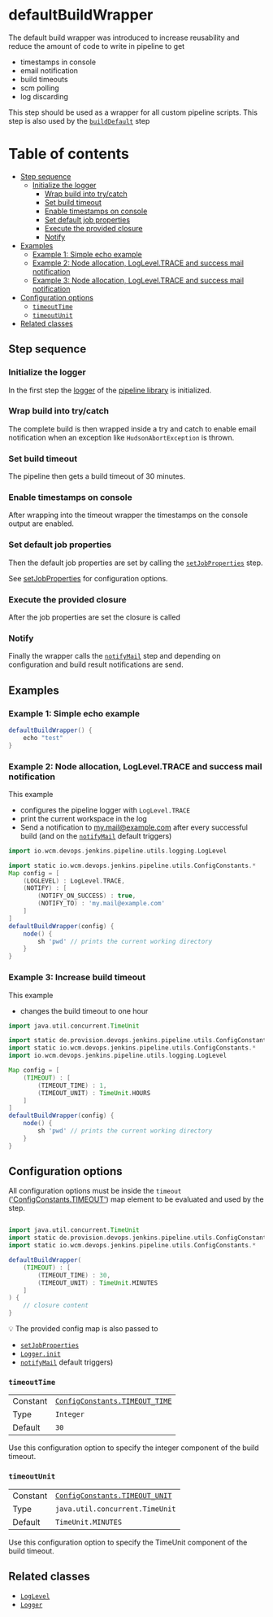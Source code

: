 # defaultBuildWrapper

The default build wrapper was introduced to increase reusability and
reduce the amount of code to write in pipeline to get
* timestamps in console
* email notification
* build timeouts
* scm polling
* log discarding

This step should be used as a wrapper for all custom pipeline scripts.
This step is also used by the [`buildDefault`](buildDefault.md) step

# Table of contents
* [Step sequence](#step-sequence)
  * [Initialize the logger](#initialize-the-logger)
    * [Wrap build into try/catch](#wrap-build-into-trycatch)
    * [Set build timeout](#set-build-timeout)
    * [Enable timestamps on console](#enable-timestamps-on-console)
    * [Set default job properties](#set-default-job-properties)
    * [Execute the provided closure](#execute-the-provided-closure)
    * [Notify](#notify)
* [Examples](#examples)
    * [Example 1: Simple echo example](#example-1-simple-echo-example)
    * [Example 2: Node allocation, LogLevel.TRACE and success mail notification](#example-2-node-allocation-logleveltrace-and-success-mail-notification)
    * [Example 3: Node allocation, LogLevel.TRACE and success mail notification](#example-3-increase-build-timeout)
* [Configuration options](#configuration-options)
    * [`timeoutTime`](#timeouttime)
    * [`timeoutUnit`](#timeoutunit)
* [Related classes](#related-classes)

## Step sequence

### Initialize the logger

In the first step the [logger](https://github.com/wcm-io-devops/jenkins-pipeline-library/blob/master/docs/logging.md) of the [pipeline library](https://github.com/wcm-io-devops/jenkins-pipeline-library/tree/master/docs) is initialized.

### Wrap build into try/catch

The complete build is then wrapped inside a try and catch to enable
email notification when an exception like `HudsonAbortException` is thrown.

### Set build timeout

The pipeline then gets a build timeout of 30 minutes.

### Enable timestamps on console

After wrapping into the timeout wrapper the timestamps on the console output
are enabled.

### Set default job properties

Then the default job properties are set by calling the
[`setJobProperties`](setJobProperties.groovy) step.

See [setJobProperties](setJobProperties.md) for configuration options.

### Execute the provided closure

After the job properties are set the closure is called

### Notify

Finally the wrapper calls the
[`notifyMail`](https://github.com/wcm-io-devops/jenkins-pipeline-library/blob/master/vars/notifyMail.md)
step and depending on configuration and build result notifications are send.

## Examples

### Example 1: Simple echo example

```groovy
defaultBuildWrapper() {
    echo "test"    
}
```

### Example 2: Node allocation, LogLevel.TRACE and success mail notification

This example
* configures the pipeline logger with `LogLevel.TRACE`
* print the current workspace in the log
* Send a notification to my.mail@example.com after every successful
  build (and on the [`notifyMail`](https://github.com/wcm-io-devops/jenkins-pipeline-library/blob/master/vars/notifyMail.md#configuration-options) default triggers)

```groovy
import io.wcm.devops.jenkins.pipeline.utils.logging.LogLevel

import static io.wcm.devops.jenkins.pipeline.utils.ConfigConstants.*
Map config = [
    (LOGLEVEL) : LogLevel.TRACE,
    (NOTIFY) : [
        (NOTIFY_ON_SUCCESS) : true,
        (NOTIFY_TO) : 'my.mail@example.com'
    ]
]
defaultBuildWrapper(config) {
    node() {
        sh 'pwd' // prints the current working directory
    }    
}
```

### Example 3: Increase build timeout

This example
* changes the build timeout to one hour

```groovy
import java.util.concurrent.TimeUnit

import static de.provision.devops.jenkins.pipeline.utils.ConfigConstants.*
import static io.wcm.devops.jenkins.pipeline.utils.ConfigConstants.*
import io.wcm.devops.jenkins.pipeline.utils.logging.LogLevel

Map config = [
    (TIMEOUT) : [
        (TIMEOUT_TIME) : 1,
        (TIMEOUT_UNIT) : TimeUnit.HOURS
    ]
]
defaultBuildWrapper(config) {
    node() {
        sh 'pwd' // prints the current working directory
    }    
}
```

## Configuration options

All configuration options must be inside the `timeout`
(['ConfigConstants.TIMEOUT'](../src/de/provision/devops/jenkins/pipeline/utils/ConfigConstants.groovy))
map element to be evaluated and used by the step.

```groovy

import java.util.concurrent.TimeUnit
import static de.provision.devops.jenkins.pipeline.utils.ConfigConstants.*
import static io.wcm.devops.jenkins.pipeline.utils.ConfigConstants.*

defaultBuildWrapper(
    (TIMEOUT) : [
        (TIMEOUT_TIME) : 30,
        (TIMEOUT_UNIT) : TimeUnit.MINUTES
    ]
) {
    // closure content
}
```

:bulb: The provided config map is also passed to
* [`setJobProperties`](setJobProperties.groovy)
* [`Logger.init`](https://github.com/wcm-io-devops/jenkins-pipeline-library/blob/master/src/io/wcm/devops/jenkins/pipeline/utils/logging/Logger.groovy)
* [`notifyMail`](https://github.com/wcm-io-devops/jenkins-pipeline-library/blob/master/vars/notifyMail.md#configuration-options) default triggers)

### `timeoutTime`
|          |                                                                                                            |
|:---------|:-----------------------------------------------------------------------------------------------------------|
| Constant | [`ConfigConstants.TIMEOUT_TIME`](../src/de/provision/devops/jenkins/pipeline/utils/ConfigConstants.groovy) |
| Type     | `Integer`                                                                                                  |
| Default  | `30`                                                                                                       |

Use this configuration option to specify the integer component of the build timeout.

### `timeoutUnit`
|          |                                                                                                            |
|:---------|:-----------------------------------------------------------------------------------------------------------|
| Constant | [`ConfigConstants.TIMEOUT_UNIT`](../src/de/provision/devops/jenkins/pipeline/utils/ConfigConstants.groovy) |
| Type     | `java.util.concurrent.TimeUnit`                                                                            |
| Default  | `TimeUnit.MINUTES`                                                                                         |

Use this configuration option to specify the TimeUnit component of the build timeout.

## Related classes
* [`LogLevel`](https://github.com/wcm-io-devops/jenkins-pipeline-library/blob/master/src/io/wcm/devops/jenkins/pipeline/utils/logging/LogLevel.groovy)
* [`Logger`](https://github.com/wcm-io-devops/jenkins-pipeline-library/blob/master/src/io/wcm/devops/jenkins/pipeline/utils/logging/Logger.groovy)
